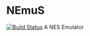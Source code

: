 # NEmuS
[![Build Status](https://travis-ci.org/SrsBusiness/NEmuS.svg?branch=master)](https://travis-ci.org/SrsBusiness/NEmuS)
A NES Emulator

